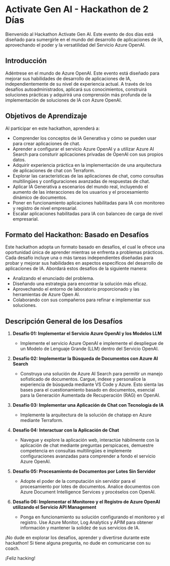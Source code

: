 # Activate Gen AI - Hackathon de 2 Días

Bienvenido al Hackathon Activate Gen AI. Este evento de dos días está diseñado para sumergirle en el mundo del desarrollo de aplicaciones de IA, aprovechando el poder y la versatilidad del Servicio Azure OpenAI.

## Introducción

Adéntrese en el mundo de Azure OpenAI. Este evento está diseñado para mejorar sus habilidades de desarrollo de aplicaciones de IA, independientemente de su nivel de experiencia actual. A través de los desafíos autoadministrados, aplicará sus conocimientos, construirá soluciones prácticas y adquirirá una comprensión más profunda de la implementación de soluciones de IA con Azure OpenAI.

## Objetivos de Aprendizaje

Al participar en este hackathon, aprenderá a:

- Comprender los conceptos de IA Generativa y cómo se pueden usar para crear aplicaciones de chat.
- Aprender a configurar el servicio Azure OpenAI y a utilizar Azure AI Search para consturir aplicaciones privadas de OpenAI con sus propios datos.
- Adquirir experiencia práctica en la implementación de una arquitectura de aplicaciones de chat con Terraform.
- Explorar las características de las aplicaciones de chat, como consultas multilingües y configuraciones avanzadas de respuestas de chat.
- Aplicar IA Generativa a escenarios del mundo real, incluyendo el aumento de las interacciones de los usuarios y el procesamiento dinámico de documentos.
- Poner en funcionamiento aplicaciones habilitadas para IA con monitoreo y registro de nivel empresarial.
- Escalar aplicaciones habilitadas para IA con balanceo de carga de nivel empresarial.


## Formato del Hackathon: Basado en Desafíos

Este hackathon adopta un formato basado en desafíos, el cual le ofrece una oportunidad única de aprender mientras se enfrenta a problemas prácticos. Cada desafío incluye una o más tareas independientes diseñadas para probar y mejorar sus habilidades en aspectos específicos del desarrollo de aplicaciones de IA. Abordará estos desafíos de la siguiente manera:

- Analizando el enunciado del problema.
- Diseñando una estrategia para encontrar la solución más eficaz.
- Aprovechando el entorno de laboratorio proporcionado y las herramientas de Azure Open AI.
- Colaborando con sus compañeros para refinar e implementar sus soluciones.

## Descripción General de los Desafíos

1. **Desafío 01: Implementar el Servicio Azure OpenAI y los Modelos LLM**
   - Implemente el servicio Azure OpenAI e implemente el despliegue de un Modelo de Lenguaje Grande (LLM) dentro del Servicio OpenAI.
     
2. **Desafío 02: Implementar la Búsqueda de Documentos con Azure AI Search**
   - Construya una solución de Azure AI Search para permitir un manejo sofisticado de documentos. Cargue, indexe y personalice la experiencia de búsqueda mediante VS Code y Azure. Esto sienta las bases para el cuestionamiento basado en documentos, esencial para la Generación Aumentada de Recuperación (RAG) en OpenAI.

3. **Desafío 03: Implementar una Aplicación de Chat con Tecnología de IA**
   - Implemente la arquitectura de la solución de chatapp en Azure mediante Terraform.
          
4. **Desafío 04: Interactuar con la Aplicación de Chat**
   - Navegue y explore la aplicación web, interactúe hábilmente con la aplicación de chat mediante preguntas perspicaces, demuestre competencia en consultas multilingües e implemente configuraciones avanzadas para comprender a fondo el servicio Azure OpenAI.
            
5. **Desafío 05: Procesamiento de Documentos por Lotes Sin Servidor**
   - Adopte el poder de la computación sin servidor para el procesamiento por lotes de documentos. Analice documentos con Azure Document Intelligence Services y procéselos con OpenAI. 
     
6. **Desafío 06: Implementar el Monitoreo y el Registro de Azure OpenAI utilizando el Servicio API Management**
   - Ponga en funcionamiento su solución configurando el monitoreo y el registro. Use Azure Monitor, Log Analytics y APIM para obtener información y mantener la solidez de sus servicios de IA.


¡No dude en explorar los desafíos, aprender y divertirse durante este hackathon! Si tiene alguna pregunta, no dude en comunicarse con su coach.

¡Feliz hacking!
